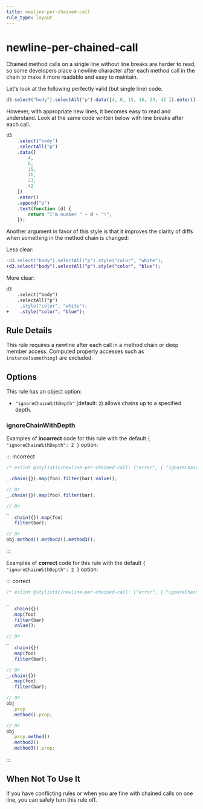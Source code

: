 ```yaml
---
title: newline-per-chained-call
rule_type: layout
---
```


# newline-per-chained-call

Chained method calls on a single line without line breaks are harder to read, so some developers place a newline character after each method call in the chain to make it more readable and easy to maintain.

Let's look at the following perfectly valid (but single line) code.

```js
d3.select("body").selectAll("p").data([4, 8, 15, 16, 23, 42 ]).enter().append("p").text(function(d) { return "I'm number " + d + "!"; });
```

However, with appropriate new lines, it becomes easy to read and understand. Look at the same code written below with line breaks after each call.

```js
d3
    .select("body")
    .selectAll("p")
    .data([
        4,
        8,
        15,
        16,
        23,
        42
    ])
    .enter()
    .append("p")
    .text(function (d) {
        return "I'm number " + d + "!";
    });
```

Another argument in favor of this style is that it improves the clarity of diffs when something in the method chain is changed:

Less clear:

```diff
-d3.select("body").selectAll("p").style("color", "white");
+d3.select("body").selectAll("p").style("color", "blue");
```

More clear:

```diff
d3
    .select("body")
    .selectAll("p")
-    .style("color", "white");
+    .style("color", "blue");
```

## Rule Details

This rule requires a newline after each call in a method chain or deep member access. Computed property accesses such as `instance[something]` are excluded.

## Options

This rule has an object option:

- `"ignoreChainWithDepth"` (default: `2`) allows chains up to a specified depth.

### ignoreChainWithDepth

Examples of **incorrect** code for this rule with the default `{ "ignoreChainWithDepth": 2 }` option:

::: incorrect

```js
/* eslint @stylistic/newline-per-chained-call: ["error", { "ignoreChainWithDepth": 2 }] */

_.chain({}).map(foo).filter(bar).value();

// Or
_.chain({}).map(foo).filter(bar);

// Or
_
  .chain({}).map(foo)
  .filter(bar);

// Or
obj.method().method2().method3();
```

:::

Examples of **correct** code for this rule with the default `{ "ignoreChainWithDepth": 2 }` option:

::: correct

```js
/* eslint @stylistic/newline-per-chained-call: ["error", { "ignoreChainWithDepth": 2 }] */

_
  .chain({})
  .map(foo)
  .filter(bar)
  .value();

// Or
_
  .chain({})
  .map(foo)
  .filter(bar);

// Or
_.chain({})
  .map(foo)
  .filter(bar);

// Or
obj
  .prop
  .method().prop;

// Or
obj
  .prop.method()
  .method2()
  .method3().prop;
```

:::

## When Not To Use It

If you have conflicting rules or when you are fine with chained calls on one line, you can safely turn this rule off.
